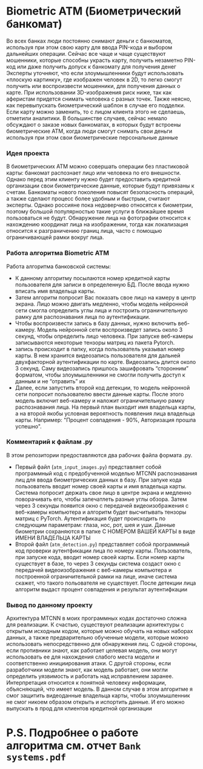 # Biometric ATM (Биометрический банкомат)
Во всех банках люди постоянно снимают деньги с банкоматов, используя 
при этом свою карту для ввода PIN-кода и выбором дальнейших операции. 
Сейчас все чаще и чаще существуют мошенники, которые способны 
украсть карту, получить незаметно PIN-код или даже получить допуск к 
банкомату для получения денег
Эксперты уточняют, что если злоумышленники будут использовать 
«плоскую картинку», где изображен человек в 2D, то легко смогут 
получить или воспроизвести мошенники, для получения данных о карте. 
При использовании 3D-изображения риск ниже, так как аферистам 
придется снимать человека с разных точек. Также неясно, как 
перевыпускать биометрический шаблон в случае его подделки. Если карту 
можно заменить, то с лицом клиента этого не сделаешь, отметили 
аналитики. В большинстве случаев, сейчас немало обсуждают о заказе 
новых банкоматах, в которых будут встроены биометрические АТМ, когда 
люди смогут снимать свои деньги используя при этом свои 
биометрические персональные данные
### Идея проекта
В биометрических ATM можно совершать операции без 
пластиковой карты: банкомат распознает лицо или человека по его 
внешности. Однако перед этим клиенту нужно будет предоставить 
кредитной организации свои биометрические данные, которые будут 
привязаны к счетам. Банкоматы нового поколения повысят безопасность 
операций, а также сделают процесс более удобным и быстрым, считают 
эксперты. Однако россияне пока недоверчиво относятся к биометрии, 
поэтому большой популярностью такие услуги в ближайшее время 
пользоваться не будут.
Обнаружение лица на фотографии относится к нахождению координат 
лица на изображении, тогда как локализация относится к разграничению 
границ лица, часто с помощью ограничивающей рамки вокруг лица.
### Работа алгоритма Biometric ATM
Работа алгоритма банковской системы:
- К данному алгоритму посылаются номер кредитной карты пользователя 
для записи в определенную БД. После ввода нужно вписать имя владельца 
карты.
- Затем алгоритм попросит Вас показать свое лицо на камеру в центр 
экрана. Лицо можно двигать медленно, чтобы модель нейронной сети 
смогла определить углы лица и построить ограничительную рамку для 
распознавания лица по аутентификации.
- Чтобы воспроизвести запись в базу данных, нужно включить веб-камеру. 
Модель нейронной сети воспроизведет запись около 3 секунд, чтобы 
определить лицо человека. При запуске веб-камеры записываются 
некоторые тензоры матриц из пакета Pytorch.
- запись происходит в папку, когда пользователь 
указывал номер карты. В нем хранится видеозапись пользователя для 
дальней двухфакторной аутентификации по карте. Видеозапись длится 
около 3 секунд. Саму видеозапись пришлось зашифровать “сторонним” 
форматом, чтобы злоумышленники не смогли получить доступ к данным и 
не “отравить” их
- Далее, если запустить второй код детекции, то модель нейронной сети 
попросит пользователю ввести данные карты. После этого модель 
включит веб-камеру и наложит ограничительную рамку распознавания 
лица. На первый план выходит имя владельца карты, а на второй якобы 
условная вероятность появления лица владельца карты. Например: "Процент совпадения - 90%, Авторизация прошла успешно".
### Комментарий к файлам .py
В этом репозитории предоставляются два рабочих файла формата .py.
- Первый файл (`atm_input_images.py`) представляет собой программный код с предобученной моделью MTCNN распознавания лиц для ввода биометрических данных в базу. При запуке кода пользователь
вводит номер своей карты и имя владельца карты. Система попросит держать свое лицо в центре экрана и медленно поворачивать его, чтобы запечатлеть разные углы обзора. Затем через 3 секунды появится окно с передачей видеоизображения с веб-камеры компьютера и алгоритм будет высчитывать тензоры матриц с PyTorch. Аутентификация будет происходить по следующим параметрам: глаза, нос, рот, шея и уши. Данные биометрии сохраняются в папке С НОМЕРОМ ВАШЕЙ КАРТЫ в виде ИМЕНИ ВЛАДЕЛЬЦА КАРТЫ
- Второй файл (`atm_detection.py`) представляет собой программный код проверки аутентфикации лица по номеру карты. Пользователь, при запуске кода, вводит номер своей карты. Если номер карты существует в базе, то через 3 секунды система создаст окно с передачей видеоизображения с веб-камеры компьютера и построенной ограничительной рамки на лице, иначе система скажет, что такого польователя не существует. После детекции лица алгоритм выдаст процент совпадения и результат аутентифкации
### Вывод по данному проекту
Архитектура MTCNN в моих программных кодах достаточно сложна для реализации. К счастью, 
существуют реализации архитектуры с открытым исходным кодом, 
которые можно обучать на новых наборах данных, а также 
предварительно обученные модели, которые можно использовать 
непосредственно для обнаружения лиц. С одной стороны, если противники знают, как работает целевая модель, 
они могут использовать ее для нахождения слабого места модели и 
соответственно инициирования атаки. С другой стороны, если 
разработчики модели знают, как модель работает, они могли определить 
уязвимость и работать над исправлением заранее. Интерпретация 
относится к понятной человеку информации, объясняющей, что имеет 
модель. В данном случае в этом алгоритме я смог защитить видеоданные 
владельца карты, чтобы злоумышленник не смог никоем образом открыть 
и испортить данные. И его можно выпускать в прод для клиентов кредитной организации
# P.S. Подробнее о работе алгоритма см. отчет `Bank systems.pdf`

